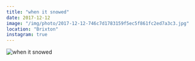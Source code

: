 ```yaml
---
title: "when it snowed"
date: 2017-12-12
image: "/img/photo/2017-12-12-746c7d1783159f5ec5f861fc2ed7a3c3.jpg"
location: "Brixton"
instagram: true
---
```


![when it snowed](/img/photo/2017-12-12-746c7d1783159f5ec5f861fc2ed7a3c3.jpg)

